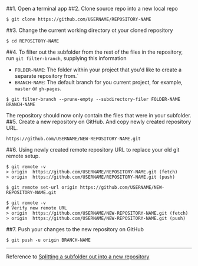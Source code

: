 ##1. Open a terminal app
##2. Clone source repo into a new local repo
```
$ git clone https://github.com/USERNAME/REPOSITORY-NAME
```
##3. Change the current working directory ot your cloned repository
```
$ cd REPOSITORY-NAME
```
##4. To filter out the subfolder from the rest of the files in the repository, run `git filter-branch`, supplying this information
- `FOLDER-NAME`: The folder within your project that you'd like to create a separate repository from.`
- `BRANCH-NAME`: The default branch for you current project, for example, `master` or `gh-pages`.
```
$ git filter-branch --prune-empty --subdirectory-filer FOLDER-NAME BRANCH-NAME
```
The repository should now only contain the files that were in your subfolder.
##5. Create a new repository on GitHub. And copy newly created repository URL.
```
https://github.com/USERNAME/NEW-REPOSITORY-NAME.git
```
##6. Using newly created remote repository URL to replace your old git remote setup.
```
$ git remote -v
> origin  https://github.com/USERNAME/REPOSITORY-NAME.git (fetch)
> origin  https://github.com/USERNAME/REPOSITORY-NAME.git (push)

$ git remote set-url origin https://github.com/USERNAME/NEW-REPOSITORY-NAME.git

$ git remote -v
# Verify new remote URL
> origin  https://github.com/USERNAME/NEW-REPOSITORY-NAME.git (fetch)
> origin  https://github.com/USERNAME/NEW-REPOSITORY-NAME.git (push)
```
##7. Push your changes to the new repository on GitHub
```
$ git push -u origin BRANCH-NAME
``` 


------------------------------------------------------------------------
Reference to [Splitting a subfolder out into a new repository
](https://help.github.com/en/articles/splitting-a-subfolder-out-into-a-new-repository)